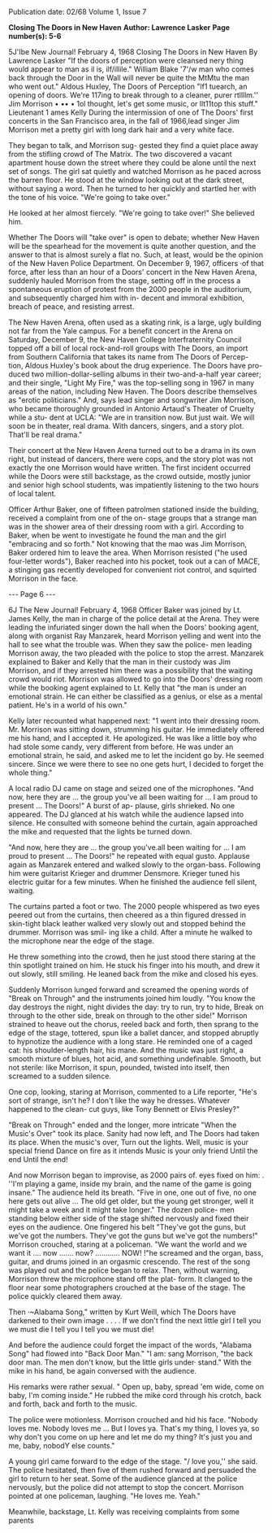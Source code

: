 Publication date: 02/68
Volume 1, Issue 7

**Closing The Doors in New Haven**
**Author: Lawrence Lasker**
**Page number(s): 5-6**

5J'Ibe New Journal! February 4, 1968 
Closing The Doors in 
New Haven 
By Lawrence Lasker 
"If the doors of perception were cleansed 
nery thing would appear to man as il is, 
ilf/illile." 
William Blake 
'7'/w man who comes back through the 
Door in the Wall will never be quite the 
MtMtu the man who went out." 
Aldous Huxley, The Doors of Perception 
"lf1 tuearch, an opening of doors. We're 
117ing to break through to a cleaner, purer 
rtllllm.'' 
Jim Morrison 
• •• • 1ol thought, let's get some music, or 
llt11top this stuff." 
Lieutenant 1 ames Kelly 
During the intermission of one of The 
Doors' first concerts in the San Francisco 
area, in the fall of 1966,lead singer Jim 
Morrison met a pretty girl with long dark 
hair and a very white face. 

They began to talk, and Morrison sug-
gested they find a quiet place away from 
the stifling crowd of The Matrix. The two 
discovered a vacant apartment house down 
the street where they could be alone until 
the next set of songs. The girl sat quietly 
and watched Morrison as he paced across 
the barren floor. He stood at the window 
looking out at the dark street, without 
saying a word. Then he turned to her 
quickly and startled her with the tone of 
his voice. "We're going to take over." 

He looked at her almost fiercely. "We're 
going to take over!" She believed him. 

Whether The Doors will "take over" 
is open to debate; whether New Haven 
will be the spearhead for the movement 
is quite another question, and the answer 
to that is almost surely a flat no. Such, at 
least, would be the opinion of the New 
Haven Police Department. On December 
9, 1967, officers ·of that force, after less 
than an hour of a Doors' concert in the 
New Haven Arena, suddenly hauled 
Morrison from the stage, setting off in the 
process a spontaneous eruption of protest 
from the 2000 people in the auditorium, 
and subsequently charged him with in-
decent and immoral exhibition, breach of 
peace, and resisting arrest. 

The New Haven Arena, often used as a 
skating rink, is a large, ugly building not 
far from the Yale campus. For a benefit 
concert in the Arena on Saturday, 
December 9, the New Haven College 
Interfraternity Council topped off a bill of 
local rock-and-roll groups with The Doors, 
an import from Southern California that 
takes its name from The Doors of Percep-
tion, Aldous Huxley's book about the 
drug experience. The Doors have pro-
duced two million-dollar-selling albums 
in their two-and-a-half year career; and 
their single, "Light My Fire," was the 
top-selling song in 1967 in many areas 
of the nation, including New Haven. The 
Doors describe themselves as "erotic 
politicians." And, says lead singer and 
songwriter Jim Morrison, who became 
thoroughly grounded in Antonio 
Artaud's Theater of Cruelty while a stu-
dent at UCLA: "We are in transition now. 
But just wait. We will soon be in theater, 
real drama. With dancers, singers, and a 
story plot. That'll be real drama." 

Their concert at the New Haven Arena 
turned out to be a drama in its own right, 
but instead of dancers, there were cops, 
and the story plot was not exactly the one 
Morrison would have written. The first 
incident occurred while the Doors were 
still backstage, as the crowd outside, 
mostly junior and senior high school 
students, was impatiently listening to the 
two hours of local talent. 

Officer Arthur Baker, one of fifteen 
patrolmen stationed inside the building, 
received a complaint from one of the on-
stage groups that a strange man was in 
the shower area of their dressing room 
with a girl. According to Baker, when be 
went to investigate he found the man and 
the girl "embracing and so forth." Not 
knowing that the mao was Jim Morrison, 
Baker ordered him to leave the area. When 
Morrison resisted ("he used four-letter 
words"), Baker reached into his pocket, 
took out a can of MACE, a stinging gas 
recently developed for convenient riot 
control, and squirted Morrison in the face. 

--- Page 6 ---

6J The New Journal! February 4, 1968 
Officer Baker was joined by Lt. James 
Kelly, the man in charge of the police 
detail at the Arena. They were leading 
the infuriated singer down the hall when 
the Doors' booking agent, along with 
organist Ray Manzarek, heard Morrison 
yelling and went into the hall to see what 
the trouble was. When they saw the police-
men leading Morrison away, the two 
pleaded with the police to stop the arrest. 
Manzarek explained to Baker and Kelly 
that the man in their custody was Jim 
Morrison, and if they arrested him there 
was a possibility that the waiting crowd 
would riot. Morrison was allowed to go 
into the Doors' dressing room while the 
booking agent explained to Lt. Kelly that 
"the man is under an emotional strain. 
He can either be classified as a genius, 
or else as a mental patient. He's in a world 
of his own." 

Kelly later recounted what happened 
next: "1 went into their dressing room. 
Mr. Morrison was sitting down, strumming 
his guitar. He immediately offered me his 
hand, and I accepted it. He apologized. 
He was like a little boy who had stole 
some candy, very different from before. 
He was under an emotional strain, he said, 
and asked me to let the incident go by. 
He seemed sincere. Since we were there 
to see no one gets hurt, I decided to forget 
the whole thing." 

A local radio DJ came on stage and 
seized one of the microphones. "And 
now, here they are ... the group you've 
all been waiting for ... I am proud to 
present ... The Doors!" A burst of ap-
plause, girls shrieked. No one appeared. 
The DJ glanced at his watch while the 
audience lapsed into silence. He consulted 
with someone behind the curtain, again 
approached the mike and requested that 
the lights be turned down. 

"And now, here they are ... the group 
you've.all been waiting for ... I am proud 
to present ... The Doors!" he repeated 
with equal gusto. Applause again as 
Manzarek entered and walked slowly to 
the organ-bass. Following him were 
guitarist Krieger and drummer Densmore. 
Krieger tuned his electric guitar for a few 
minutes. When he finished the audience 
fell silent, waiting. 

The curtains parted a foot or two. The 
2000 people whispered as two eyes peered 
out from the curtains, then cheered as a 
thin figured dressed in skin-tight black 
leather walked very slowly out and stopped 
behind the drummer. Morrison was smil-
ing like a child. After a minute he walked 
to the microphone near the edge of the 
stage. 

He threw something into the crowd, 
then he just stood there staring at the thin 
spotlight trained on him. He stuck his 
finger into his mouth, and drew it out 
slowly, still smiling. He leaned back 
from the mike and closed his eyes. 

Suddenly Morrison lunged forward 
and screamed the opening words of 
"Break on Through" and the instruments 
joined him loudly. "You know the day 
destroys the night, night divides the day: 
try to run, try to hide, Break on through 
to the other side, break on through to the 
other side!" Morrison strained to heave 
out the chorus, reeled back and forth, 
then sprang to the edge of the stage, 
tottered, spun like a ballet dancer, and 
stopped abruptly to hypnotize the audience 
with a long stare. He reminded one of a 
caged cat: his shoulder-length hair, his 
mane. And the music was just right, a 
smooth mixture of blues, hot acid, and 
something undefinable. Smooth, but not 
sterile: like Morrison, it spun, pounded, 
twisted into itself, then screamed to a 
sudden silence. 

One cop, looking, staring at Morrison, 
commented to a Life reporter, "He's sort 
of strange, isn't he? I don't like the way he 
dresses. Whatever happened to the clean-
cut guys, like Tony Bennett or Elvis 
Presley?" 

"Break on Through" ended and the 
longer, more intricate "When the Music's 
Over" took its place. Sanity had now 
left, and The Doors had taken its place. 
When the music's over, 
Turn out the lights. 
Well, music is your special friend 
Dance on fire as it intends 
Music is your only friend 
Until the end 
Until the end! 

And now Morrison began to improvise, 
as 2000 pairs of. eyes fixed on him: . 
''I'm playing a game, inside my brain, 
and the name of the game is going insane." 
The audience held its breath. "Five in 
one, one out of five, no one here gets out 
alive ... The old get older, but the young 
get stronger, well it might take a week and 
it might take longer." The dozen police-
men standing below either side of the 
stage shifted nervously and fixed their 
eyes on the audience. One fingered his belt 
"They've got the guns, but we've got the 
numbers. They've got the guns but we've 
got the numbers!" Morrison crouched, 
staring at a policeman. "We want the world 
and we want it .... now ....... now? 
............ NOW! !"he screamed and 
the organ, bass, guitar, and drums joined 
in an orgasmic crescendo. The rest of the 
song was played out and the police began 
to relax. Then, without warning, Morrison 
threw the microphone stand off the plat-
form. It clanged to the floor near some 
photographers crouched at the base of the 
stage. The police quickly cleared them 
away. 

Then ·~Alabama Song," written by Kurt 
Weill, which The Doors have darkened 
to their own image . 
. . . If we don't find the next little girl 
I tell you we must die 
I tell you 
I tell you we must die! 

And before the audience could forget 
the impact of the words, "Alabama Song" 
had flowed into "Back Door Man." "I am: 
sang Morrison, "the back door man. The 
men don't know, but the little girls under· 
stand." With the mike in his hand, be 
again conversed with the audience. 

His remarks were rather sexual. " Open 
up, baby, spread 'em wide, come on baby, 
I'm coming inside." He rubbed the mike 
cord through his crotch, back and forth, 
back and forth to the music. 

The police were motionless. Morrison 
crouched and hid his face. "Nobody loves 
me. Nobody loves me ... But I loves ya. 
That's my thing, I loves ya, so why don't 
you come on up here and let me do my 
thing? It's just you and me, baby, nobodY 
else counts." 

A young girl came forward to the edge 
of the stage. "/ love you,'' she said. The 
police hesitated, then five of them rushed 
forward and persuaded the girl to return 
to her seat. Some of the audience glanced 
at the police nervously, but the police did 
not attempt to stop the concert. Morrison 
pointed at one policeman, laughing. "He 
loves me. Yeah." 

Meanwhile, backstage, Lt. Kelly was 
receiving complaints from some parents